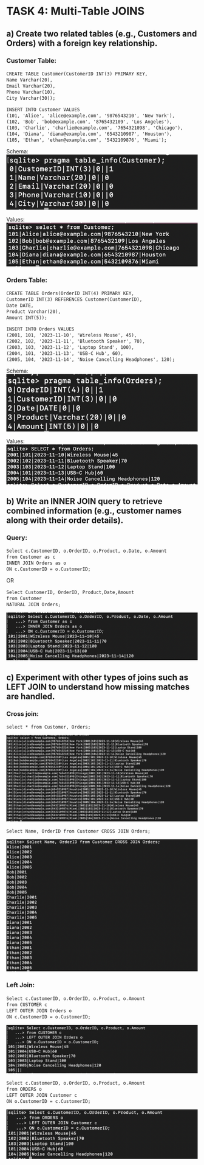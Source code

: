 # TASK 4: Multi-Table JOINS

## a) Create two related tables (e.g., Customers and Orders) with a foreign key relationship.

### Customer Table:

```
CREATE TABLE Customer(CustomerID INT(3) PRIMARY KEY,
Name Varchar(20),
Email Varchar(20),
Phone Varchar(10),
City Varchar(30));
```

```
INSERT INTO Customer VALUES
(101, 'Alice', 'alice@example.com', '9876543210', 'New York'),
(102, 'Bob', 'bob@example.com', '8765432109', 'Los Angeles'),
(103, 'Charlie', 'charlie@example.com', '7654321098', 'Chicago'),
(104, 'Diana', 'diana@example.com', '6543210987', 'Houston'),
(105, 'Ethan', 'ethan@example.com', '5432109876', 'Miami');
```

Schema:
![](Customer_schema.png)

Values:
![](Customer_data.png)

### Orders Table:

```
CREATE TABLE Orders(OrderID INT(4) PRIMARY KEY,
CustomerID INT(3) REFERENCES Customer(CustomerID),
Date DATE,
Product Varchar(20),
Amount INT(5));
```

```
INSERT INTO Orders VALUES
(2001, 101, '2023-11-10', 'Wireless Mouse', 45),
(2002, 102, '2023-11-11', 'Bluetooth Speaker', 70),
(2003, 103, '2023-11-12', 'Laptop Stand', 100),
(2004, 101, '2023-11-13', 'USB-C Hub', 60),
(2005, 104, '2023-11-14', 'Noise Cancelling Headphones', 120);
```

Schema:
![](Orders_Schema.png)

Values:
![](Orders_data.png)

## b) Write an INNER JOIN query to retrieve combined information (e.g., customer names along with their order details).

### Query:

```
Select c.CustomerID, o.OrderID, o.Product, o.Date, o.Amount
from Customer as c
INNER JOIN Orders as o
ON c.CustomerID = o.CustomerID;
```

OR

```
Select CustomerID, OrderID, Product,Date,Amount
from Customer
NATURAL JOIN Orders;
```

![](task4_ex2.png)

## c) Experiment with other types of joins such as LEFT JOIN to understand how missing matches are handled.

### Cross join:

```
select * from Customer, Orders;
```

![](task4_CrossJoin.png)

```
Select Name, OrderID from Customer CROSS JOIN Orders;
```

![](task4_CROSSJOIN2.png)

### Left Join:

```
Select c.CustomerID, o.OrderID, o.Product, o.Amount
from CUSTOMER c
LEFT OUTER JOIN Orders o
ON c.CustomerID = o.CustomerID;
```

![](task4_LEFTJOIN1.png)

```
Select c.CustomerID, o.OrderID, o.Product, o.Amount
from ORDERS o
LEFT OUTER JOIN Customer c
ON o.CustomerID = c.CustomerID;
```

![](task4_LEFTJOIN2.png)
